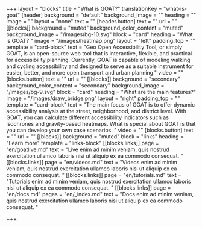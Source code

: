 +++
layout = "blocks"
title = "What is GOAT?"
translationKey = "what-is-goat"
[header]
background = "default"
background_image = ""
heading = ""
image = ""
layout = "none"
text = ""
[header.button]
text = ""
url = ""
[[blocks]]
background = "muted"
background_color_content = "muted"
background_image = "/images/bg-10.svg"
block = "card"
heading = "What is GOAT? "
image = "/images/heatmap.png"
layout = "left"
padding_top = ""
template = "card-block"
text = "Geo Open Accessibility Tool, or simply GOAT, is an open-source web tool that is interactive, flexible, and practical for accessibility planning. Currently, GOAT is capable of modeling walking and cycling accessibility and designed to serve as a suitable instrument for easier, better, and more open transport and urban planning."
video = ""
[blocks.button]
text = ""
url = ""
[[blocks]]
background = "secondary"
background_color_content = "secondary"
background_image = "/images/bg-9.svg"
block = "card"
heading = "What are the main features?"
image = "/images/draw_bridge.png"
layout = "right"
padding_top = ""
template = "card-block"
text = "The main focus of GOAT is to offer dynamic accessibility analysis at the street, neighborhood, and district level. With GOAT, you can calculate different accessibility indicators such as isochrones and gravity-based heatmaps. What is special about GOAT is that you can develop your own case scenarios. "
video = ""
[blocks.button]
text = ""
url = ""
[[blocks]]
background = "muted"
block = "links"
heading = "Learn more"
template = "links-block"
[[blocks.links]]
page = "en/goatlive.md"
text = "Live enim ad minim veniam, quis nostrud exercitation ullamco laboris nisi ut aliquip ex ea commodo consequat. "
[[blocks.links]]
page = "en/videos.md"
text = "Videos enim ad minim veniam, quis nostrud exercitation ullamco laboris nisi ut aliquip ex ea commodo consequat. "
[[blocks.links]]
page = "en/tutorials.md"
text = "Tutorials enim ad minim veniam, quis nostrud exercitation ullamco laboris nisi ut aliquip ex ea commodo consequat. "
[[blocks.links]]
page = "en/docs.md"
pages = "en/_index.md"
text = "Docs enim ad minim veniam, quis nostrud exercitation ullamco laboris nisi ut aliquip ex ea commodo consequat. "

+++
